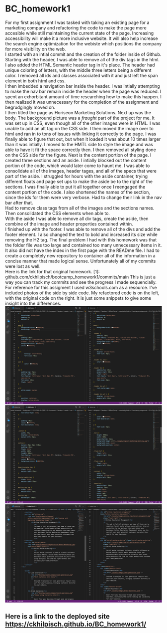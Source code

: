 # BC_homework1
For my first assignment I was tasked with taking an existing page for a marketing company and refactoring the code to make the page more accesible while still maintaining the current state of the page.  Increasing accessibility will make it a more inclusive website.  It will also help increase the search engine optimization for the webiste which positions the company for more visibility on the web.  
I started with an intial commit and the creation of the folder inside of Github.  
Starting with the header, I was able to remove all of the div tags in the html.   I also added the HTML Semantic header tag in it's place.  The header had unique coloring of letters, with the middle three letters being a different color.  I removed all ids and classes associated with it and just left the span element in both html and css.  
I then imbedded a navigation bar inside the header.  I was intially attempting to make the nav bar remain inside the header when the page was reduced.   I spent an exhorbitant amount of time researching how to make this happen.  I then realized it was unnecessary for the completion of the assignment and begrudgingly moved on.  
I then titled the page as Horiseon Marketing Solutions.
Next up was the body.
The background picture was a *fraught* part of the project for me.   It was set up in CSS, even though all of the other images were in HTML.  I was unable to add an alt tag on the CSS side.   I then moved the image over to html and ran in to tons of issues with linking it correctly to the page.  I was finally able to figure that out, but when it loaded it was about 10 times larger than it was intially.  I moved to the HMTL side to style the image and was able to have it fit the space correctly then.  I then removed all styling done on the CSS side for the figure.
Next is the content portion of the page.  I created three sections and an aside.  I intially blocked out the content portion of the code, which would later come to haunt me.   I was able to consolidate all of the images, header tages, and all of the specs that were part of the aside.  I struggled for hours with the aside container, trying different floats and page set ups to make the aside be to the right of the sections.  I was finally able to put it all together once I reengaged the content portion of the code.
I also shortened the names of the section, since the ids for them were very verbose.   Had to change their link in the nav bar after that.   
Had to remove class tags from all of the images and the sections names.   Then consolidated the CSS elements when able to.  
With the aside I was able to remove all div tags, create the aside, then combine of the image and header properties contained within.  
I finished up with the footer.   I was able to remove all of the divs and add the footer element.   I also changed the text to bold and increased its size while removing the H2 tag.
The final problem I had with this homework was that the folder file was too large and contained too many unnecessary items in it.   It also did not have the index in the first page with the READme file.   I had to create a completely new repository to container all of the information in a concise manner that made logical sense.   Unfortunately all of my commits were lost as well.  
Here is the link for that original homework. 
[1]: github.com/ckhilpisch/bootcamp_homework1/commits/main
This is just a way you can track my commits and see the progress I made sequencially.
For reference for this assigment I used w3schools.com as a resource. 
I've included photos of the side by side code.   My refactored code is on the left, with the original code on the right.  It is just some snippets to give some insight into the differences. 
![css_1](Screenshot/CSS_1.png)
![css_2](Screenshot/CSS_2.png)
![html_1](Screenshot/HTML_1.png)

## Here is a link to the deployed site  https://ckhilpisch.github.io/BC_homework1/




